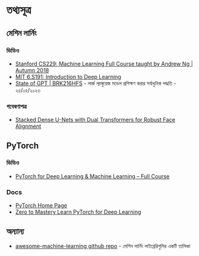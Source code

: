 # তথ্যসূত্র
## মেশিন লার্নিং
### ভিডিও
* [Stanford CS229: Machine Learning Full Course taught by Andrew Ng | Autumn 2018](https://www.youtube.com/playlist?list=PLoROMvodv4rMiGQp3WXShtMGgzqpfVfbU)
* [MIT 6.S191: Introduction to Deep Learning](https://www.youtube.com/playlist?list=PLtBw6njQRU-rwp5__7C0oIVt26ZgjG9NI)
* [State of GPT | BRK216HFS](https://www.youtube.com/watch?v=bZQun8Y4L2A) - লার্জ ল্যাঙ্গুয়েজ মডেল প্রশিক্ষণ করার সর্বাধুনিক পদ্ধতি - ২৫/০৫/২০২৩
### গবেষণাপত্র
* [Stacked Dense U-Nets with Dual Transformers for Robust Face Alignment](https://arxiv.org/pdf/1812.01936.pdf)
## PyTorch
### ভিডিও
* [PyTorch for Deep Learning & Machine Learning – Full Course](https://www.youtube.com/watch?v=V_xro1bcAuA)
### Docs
* [PyTorch Home Page](https://pytorch.org/)
* [Zero to Mastery Learn PyTorch for Deep Learning](https://www.learnpytorch.io/)
## অন্যান্য
* [awesome-machine-learning github repo](https://github.com/josephmisiti/awesome-machine-learning) - মেশিন লার্নিং লাইব্রেরিগুলির একটি তালিকা
